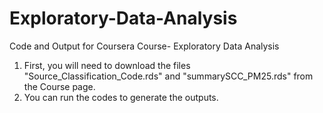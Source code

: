 # Exploratory-Data-Analysis
Code and Output for Coursera Course- Exploratory Data Analysis


1. First, you will need to download the files "Source_Classification_Code.rds" and "summarySCC_PM25.rds" from the Course page. 
2. You can run the codes to generate the outputs.
